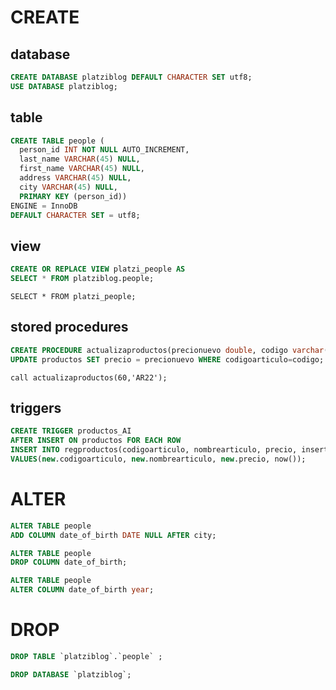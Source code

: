 
# CREATE

## database

```sql
CREATE DATABASE platziblog DEFAULT CHARACTER SET utf8;
USE DATABASE platziblog;
```

## table

```sql
CREATE TABLE people (
  person_id INT NOT NULL AUTO_INCREMENT,
  last_name VARCHAR(45) NULL,
  first_name VARCHAR(45) NULL,
  address VARCHAR(45) NULL,
  city VARCHAR(45) NULL,
  PRIMARY KEY (person_id))
ENGINE = InnoDB
DEFAULT CHARACTER SET = utf8;
```

## view

```sql
CREATE OR REPLACE VIEW platzi_people AS
SELECT * FROM platziblog.people;
```

``SELECT * FROM platzi_people;``

## stored procedures

```sql
CREATE PROCEDURE actualizaproductos(precionuevo double, codigo varchar(4))
UPDATE productos SET precio = precionuevo WHERE codigoarticulo=codigo;
```

``call actualizaproductos(60,'AR22');``

##  triggers

```sql
CREATE TRIGGER productos_AI 
AFTER INSERT ON productos FOR EACH ROW
INSERT INTO regproductos(codigoarticulo, nombrearticulo, precio, insertado)
VALUES(new.codigoarticulo, new.nombrearticulo, new.precio, now());
```


# ALTER

```sql
ALTER TABLE people 
ADD COLUMN date_of_birth DATE NULL AFTER city;
```

```sql
ALTER TABLE people
DROP COLUMN date_of_birth;
```

```sql
ALTER TABLE people
ALTER COLUMN date_of_birth year;
```


# DROP

```sql
DROP TABLE `platziblog`.`people` ;
```

```sql
DROP DATABASE `platziblog`;
```